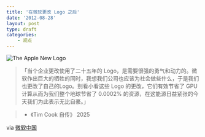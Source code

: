 ```yaml
---
title: '在微软更改 Logo 之后'
date: '2012-08-28'
layout: post
type: draft
categories:
    - 观点
---
```


![The Apple New Logo](http://files.gracecode.com/2012_08_27/1346082691.png)

> 「当个企业更改使用了二十五年的 Logo，是需要很强的勇气和动力的。微软作出巨大的牺牲的同时，我想我们公司也应该为社会做些什么，于是我们也更改了自己的Logo。别看小看这些 Logo 的更改，它们有效节省了 GPU 计算从而为我们整个地球节省了 0.0002% 的资源，在这能源日益紧张的今天我们为此表示无比自豪。」 

> - 《Tim Cook 自传》  2025</code>

via [微软中国](http://e.weibo.com/2381785464/yyDhK7Liv)


